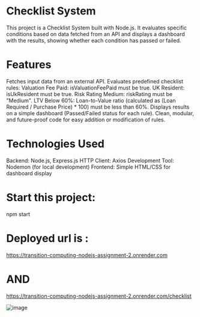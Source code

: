 # Checklist System
This project is a Checklist System built with Node.js. It evaluates specific conditions based on data fetched from an API and displays a dashboard with the results, showing whether each condition has passed or failed.

# Features
Fetches input data from an external API.
Evaluates predefined checklist rules:
Valuation Fee Paid: isValuationFeePaid must be true.
UK Resident: isUkResident must be true.
Risk Rating Medium: riskRating must be "Medium".
LTV Below 60%: Loan-to-Value ratio (calculated as (Loan Required / Purchase Price) * 100) must be less than 60%.
Displays results on a simple dashboard (Passed/Failed status for each rule).
Clean, modular, and future-proof code for easy addition or modification of rules.
# Technologies Used
Backend: Node.js, Express.js
HTTP Client: Axios
Development Tool: Nodemon (for local development)
Frontend: Simple HTML/CSS for dashboard display

# Start this project:

npm start

# Deployed url is :
https://transition-computing-nodejs-assignment-2.onrender.com
# AND 
https://transition-computing-nodejs-assignment-2.onrender.com/checklist

![image](https://github.com/user-attachments/assets/b3e1976b-6135-4e5d-a8f6-7cf0214edd61)

